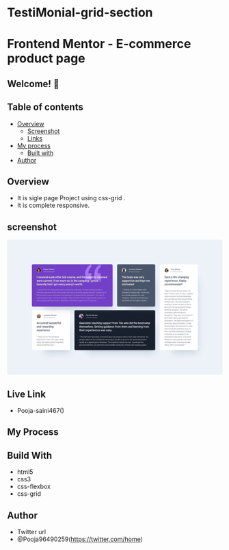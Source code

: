 # TestiMonial-grid-section

# Frontend Mentor - E-commerce product page


## Welcome! 👋

## Table of contents

- [Overview](#overview)
  - [Screenshot](#screenshot)
  - [Links](#links)
- [My process](#my-process)
  - [Built with](#built-with)
- [Author](#author)

## Overview 
- It is sigle page Project using css-grid .
- It is complete responsive.

## screenshot
<img src="https://github.com/Pooja-saini467/TestiMonial-grid-section/blob/main/design/desktop-design.jpg">


## Live Link
- Pooja-saini467()


## My Process
## Build With
- html5
- css3
- css-flexbox
- css-grid

## Author
- Twitter url
- @Pooja96490259(https://twitter.com/home)

